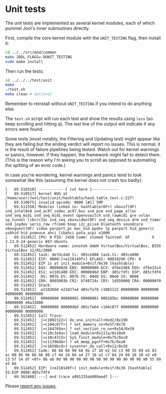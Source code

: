 # Unit tests

The unit tests are implemented as several kernel modules, each of which pummel Jool's inner subroutines directly.

First, compile the core kernel module with the `UNIT_TESTING` flag, then install it:

```bash
cd ../../src/mod/common
make JOOL_FLAGS=-DUNIT_TESTING
sudo make install
```

Then run the tests:

```bash
cd ../../../test/unit
make
./test.sh
make clean # optional
```

Remember to reinstall without `UNIT_TESTING` if you intend to do anything else.

The `test.sh` script will run each test and show the results using `less` (so keep scrolling and hitting _q_). The last line of the output will indicate if any errors were found.

Some tests (most notably, the Filtering and Updating test) might appear like they are failing but the ending verdict will report no issues. This is normal; it is the result of failure pipelines being tested. Watch out for kernel warnings or panics, however. If they happen, the framework might fail to detect them. (This is the reason why I'm asking you to scroll as opposed to automating the spitting of an error code.)

In case you're wondering, kernel warnings and panics tend to look somewhat like this (assuming the kernel does not crash too badly):

	[   69.510310] ------------[ cut here ]------------
	[   69.510517] kernel BUG at /home/user/Jool/test/unit/hashtable/hash_table_test.c:227!
	[   69.510675] invalid opcode: 0000 [#1] SMP 
	[   69.511558] Modules linked in: hashtable(OF+) vboxsf(OF) snd_intel8x0 snd_ac97_codec ac97_bus snd_pcm snd_page_alloc snd_seq_midi snd_seq_midi_event openvswitch snd_rawmidi gre vxlan ip_tunnel libcrc32c snd_seq vboxvideo(OF) snd_seq_device drm snd_timer snd joydev serio_raw rfcomm bnep i2c_piix4 bluetooth soundcore vboxguest(OF) video parport_pc mac_hid ppdev lp parport hid_generic usbhid hid psmouse ahci libahci pata_acpi e1000
	[   69.512452] CPU: 0 PID: 2458 Comm: insmod Tainted: GF          O 3.13.0-24-generic #47-Ubuntu
	[   69.512452] Hardware name: innotek GmbH VirtualBox/VirtualBox, BIOS VirtualBox 12/01/2006
	[   69.512452] task: de7dcda0 ti: d85ce000 task.ti: d85ce000
	[   69.512452] EIP: 0060:[<e210149f>] EFLAGS: 00010296 CPU: 0
	[   69.512452] EIP is at init_module+0x1f/0x30 [hashtable]
	[   69.512452] EAX: 00000026 EBX: 00000000 ECX: dfbe2d68 EDX: dfbe15c4
	[   69.512452] ESI: e2101480 EDI: 00000d6d EBP: d85cfdfc ESP: d85cfdf4
	[   69.512452]  DS: 007b ES: 007b FS: 00d8 GS: 00e0 SS: 0068
	[   69.512452] CR0: 8005003b CR2: b748724c CR3: 1d559000 CR4: 000006f0
	[   69.512452] Stack:
	[   69.512452]  e2102660 e21027a4 d85cfe78 c1002122 00000000 00000000 80000000 00000000
	[   69.512452]  00000000 00000001 00000001 000185bc 00000000 00000000 00000000 e0a33000
	[   69.512452]  00000000 00000d6d d85cfe64 c104c87f 00000000 80000000 00000000 00000000
	[   69.512452] Call Trace:
	[   69.512452]  [<c1002122>] do_one_initcall+0xd2/0x190
	[   69.512452]  [<c104c87f>] ? set_memory_nx+0x5f/0x70
	[   69.512452]  [<c164769a>] ? set_section_ro_nx+0x54/0x59
	[   69.512452]  [<c10c3e9a>] load_module+0x111a/0x18e0
	[   69.512452]  [<c10c47c5>] SyS_finit_module+0x75/0xc0
	[   69.512452]  [<c11396db>] ? vm_mmap_pgoff+0x7b/0xa0
	[   69.512452]  [<c1659bcd>] sysenter_do_call+0x12/0x28
	[   69.512452] Code: 66 66 66 90 b8 9a 27 10 e2 5d c3 90 55 89 e5 83 ec 08 66 66 66 66 90 c7 44 24 04 a4 27 10 e2 c7 04 24 60 26 10 e2 e8 13 5f 54 df <0f> 0b eb 0d 90 90 90 90 90 90 90 90 90 90 90 90 90 55 89 e5 66
	[   69.512452] EIP: [<e210149f>] init_module+0x1f/0x30 [hashtable] SS:ESP 0068:d85cfdf4
	[   69.563408] ---[ end trace a091235ab099aedf ]---

Please [report any issues](https://github.com/NICMx/Jool/issues).

